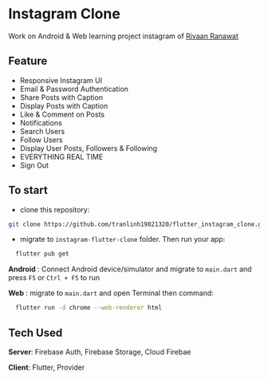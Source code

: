 # Instagram Clone
Work on Android & Web
learning project instagram of [Rivaan Ranawat](https://github.com/RivaanRanawat?tab=repositories) 

## Feature
- Responsive Instagram UI
- Email & Password Authentication
- Share Posts with Caption
- Display Posts with Caption
- Like & Comment on Posts
- Notifications
- Search Users
- Follow Users
- Display User Posts, Followers & Following
- EVERYTHING REAL TIME
- Sign Out
## To start
- clone this repository:
``` sh
git clone https://github.com/tranlinh19021320/flutter_instagram_clone.git
```

- migrate to ```instagram-flutter-clone``` folder.
Then run your app:
```bash
  flutter pub get
```
**Android** :
Connect Android device/simulator and migrate to ```main.dart``` and press ```F5``` or ```Ctrl + F5``` to run

**Web** :
migrate to ```main.dart``` and open Terminal then command:
```bash
  flutter run -d chrome --web-renderer html
```

## Tech Used
**Server**: Firebase Auth, Firebase Storage, Cloud Firebae

**Client**: Flutter, Provider

